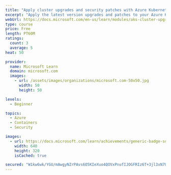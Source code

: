 ```yaml
---
title: "Apply cluster upgrades and security patches with Azure Kubernetes Service"
excerpt: "Apply the latest version upgrades and patches to your Azure Kubernetes Service clusters."
webUrl: https://docs.microsoft.com/en-us/learn/modules/aks-cluster-upgrades-patches/
type: course
price: Free
length: PT60M
ratings:
  count: 3
  average: 5
heat: 50

provider:
  name: Microsoft Learn
  domain: microsoft.com
  images:
    - url: /assets/images/organizations/microsoft.com-50x50.jpg
      width: 50
      height: 50

levels:
  - Beginner

topics:
  - Azure
  - Containers
  - Security

images:
  - url: https://docs.microsoft.com/learn/achievements/generic-badge-social.png
    width: 640
    height: 320
    isCached: true

secured: "W1kw6wk/YGU/mAwgyNZrPAvs6O5KIeXuo4QOVxPnufIJOGFRIz6T+3jl3xN7U9FRgqlzn6qnM70ek1oSNm9W7clnL5YlQ6oLa9ATLCOH1SATnJGx26VyCQx8SxGEwOkSLQXXgylNFwVdJ6i5xsYMSsi7V2EtbfwWMpP5cQBXxOK78+6A0DiHVsSZt/uuApI8a9/TlWL9/6xnAYRmbkyspawanoVmLkVjD7pbNxishp3b+VkVrK754OZQzTlQLjKO5mkJRhomPxlJgvY7s5atfjCYKexMsKmWTl8zWgDuyuugBlIWCpmDv421SqtKPQg2L9N3j05/E9AYcDlpb2TofTKzCsW7ohYEr61OO3csn3BJnPmsz5NMPCb4JSDraVZZ6TwOO4RZ3GeIULvQh1AGKJD4MnqT0X4533eZMvG366Q=;5+ItccOG+jhkbqOSojzZKQ=="
---
```


